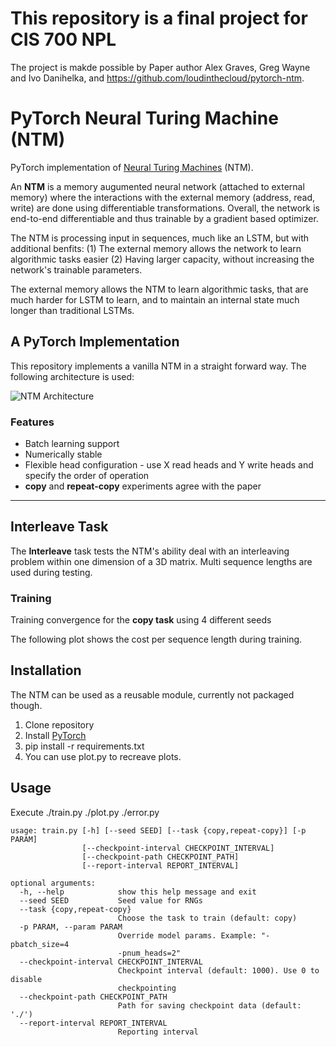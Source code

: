 # This repository is a final project for CIS 700 NPL
The project is makde possible by Paper author Alex Graves, Greg Wayne and Ivo Danihelka, and https://github.com/loudinthecloud/pytorch-ntm.


# PyTorch Neural Turing Machine (NTM)

PyTorch implementation of [Neural Turing Machines](https://arxiv.org/abs/1410.5401) (NTM).

An **NTM** is a memory augumented neural network (attached to external memory) where the interactions with the external memory (address, read, write) are done using differentiable transformations. Overall, the network is end-to-end differentiable and thus trainable by a gradient based optimizer.

The NTM is processing input in sequences, much like an LSTM, but with additional benfits: (1) The external memory allows the network to learn algorithmic tasks easier (2) Having larger capacity, without increasing the network's trainable parameters.

The external memory allows the NTM to learn algorithmic tasks, that are much harder for LSTM to learn, and to maintain an internal state much longer than traditional LSTMs.

## A PyTorch Implementation

This repository implements a vanilla NTM in a straight forward way. The following architecture is used:

![NTM Architecture](./images/ntm.png)

### Features
* Batch learning support
* Numerically stable
* Flexible head configuration - use X read heads and Y write heads and specify the order of operation
* **copy** and **repeat-copy** experiments agree with the paper

***

## Interleave Task

The **Interleave** task tests the NTM's ability deal with an interleaving problem within one dimension of a 3D matrix. Multi sequence lengths are used during testing.

### Training

Training convergence for the **copy task** using 4 different seeds 


 The following plot shows the cost per sequence length during training. 



## Installation

The NTM can be used as a reusable module, currently not packaged though.

1. Clone repository
2. Install [PyTorch](http://pytorch.org/)
3. pip install -r requirements.txt
4. You can use plot.py to recreave plots.
## Usage

Execute ./train.py 
        ./plot.py
        ./error.py

```
usage: train.py [-h] [--seed SEED] [--task {copy,repeat-copy}] [-p PARAM]
                [--checkpoint-interval CHECKPOINT_INTERVAL]
                [--checkpoint-path CHECKPOINT_PATH]
                [--report-interval REPORT_INTERVAL]

optional arguments:
  -h, --help            show this help message and exit
  --seed SEED           Seed value for RNGs
  --task {copy,repeat-copy}
                        Choose the task to train (default: copy)
  -p PARAM, --param PARAM
                        Override model params. Example: "-pbatch_size=4
                        -pnum_heads=2"
  --checkpoint-interval CHECKPOINT_INTERVAL
                        Checkpoint interval (default: 1000). Use 0 to disable
                        checkpointing
  --checkpoint-path CHECKPOINT_PATH
                        Path for saving checkpoint data (default: './')
  --report-interval REPORT_INTERVAL
                        Reporting interval
```
